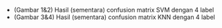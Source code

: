 - (Gambar 1&2) Hasil (sementara) confusion matrix SVM dengan 4 label
- (Gambar 3&4) Hasil (sementara) confusion matrix KNN dengan 4 label
